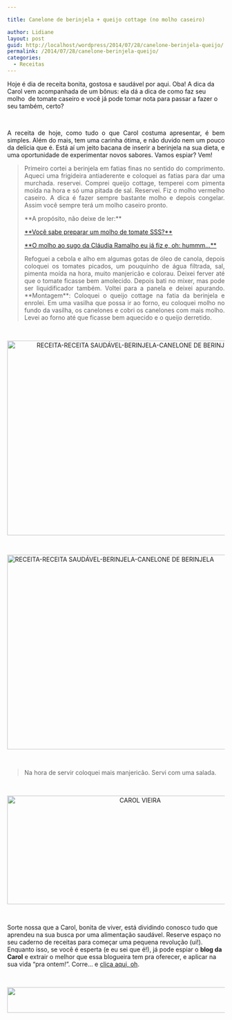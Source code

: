 ```yaml
---

title: Canelone de berinjela + queijo cottage (no molho caseiro)

author: Lidiane
layout: post
guid: http://localhost/wordpress/2014/07/28/canelone-berinjela-queijo/
permalink: /2014/07/28/canelone-berinjela-queijo/
categories:
  - Receitas
---
```

Hoje é dia de receita bonita, gostosa e saudável por aqui. Oba! A dica da Carol vem acompanhada de um bônus: ela dá a dica de como faz seu molho  de tomate caseiro e você já pode tomar nota para passar a fazer o seu também, certo?

&nbsp;

<p align="justify">
  A receita de hoje, como tudo o que Carol costuma apresentar, é bem simples. Além do mais, tem uma carinha ótima, e não duvido nem um pouco da delícia que é. Está aí um jeito bacana de inserir a berinjela na sua dieta, e uma oportunidade de experimentar novos sabores. Vamos espiar? Vem!
</p>

<!--more-->

> <p align="justify">
>   Primeiro cortei a berinjela em fatias finas no sentido do comprimento. Aqueci uma frigideira antiaderente e coloquei as fatias para dar uma murchada. reservei. Comprei queijo cottage, temperei com pimenta moída na hora e só uma pitada de sal. Reservei. Fiz o molho vermelho caseiro. A dica é fazer sempre bastante molho e depois congelar. Assim você sempre terá um molho caseiro pronto.
> </p>
> 
> <p align="justify">
>   **A propósito, não deixe de ler:**
> </p>
> 
> <p align="justify">
>   <a href="http://www.trololodemulher.com.br/2012/10/17/molho-de-tomate/" target="_blank">**Você sabe preparar um molho de tomate SSS?**</a>
> </p>
> 
> <p align="justify">
>   <a href="http://www.trololodemulher.com.br/2012/11/07/molho-sugo-macarrao-massa/" target="_blank">**O molho ao sugo da Cláudia Ramalho eu já fiz e, oh: hummm…**</a>
> </p>
> 
> <p align="justify">
>   Refoguei a cebola e alho em algumas gotas de óleo de canola, depois coloquei os tomates picados, um pouquinho de água filtrada, sal, pimenta moída na hora, muito manjericão e colorau. Deixei ferver até que o tomate ficasse bem amolecido. Depois bati no mixer, mas pode ser liquidificador também. Voltei para a panela e deixei apurando. **Montagem**: Coloquei o queijo cottage na fatia da berinjela e enrolei. Em uma vasilha que possa ir ao forno, eu coloquei molho no fundo da vasilha, os canelones e cobri os canelones com mais molho. Levei ao forno até que ficasse bem aquecido e o queijo derretido.
> </p>

&nbsp;

<p align="center">
  <a href="http://www.trololodemulher.com.br/blog/wp-content/uploads/2014/07/RECEITA-RECEITA-SAUDÁVEL-BERINJELA-CANELONE-DE-BERINJELA2.jpg"><img class="alignnone size-full wp-image-10256" src="http://www.trololodemulher.com.br/blog/wp-content/uploads/2014/07/RECEITA-RECEITA-SAUDÁVEL-BERINJELA-CANELONE-DE-BERINJELA2.jpg" alt="RECEITA-RECEITA SAUDÁVEL-BERINJELA-CANELONE DE BERINJELA[2]" width="600" height="450" /></a>
</p>

&nbsp;

[<img class="size-full wp-image-10255 aligncenter" src="http://www.trololodemulher.com.br/blog/wp-content/uploads/2014/07/RECEITA-RECEITA-SAUDÁVEL-BERINJELA-CANELONE-DE-BERINJELA.jpg" alt="RECEITA-RECEITA SAUDÁVEL-BERINJELA-CANELONE DE BERINJELA" width="600" height="450" />](http://www.trololodemulher.com.br/blog/wp-content/uploads/2014/07/RECEITA-RECEITA-SAUDÁVEL-BERINJELA-CANELONE-DE-BERINJELA.jpg)

&nbsp;

> <p align="justify">
>   Na hora de servir coloquei mais manjericão. Servi com uma salada.
> </p>

&nbsp;

<p align="center">
  <a href="http://www.trololodemulher.com.br/blog/wp-content/uploads/2014/07/CAROL-VIEIRA.png"><img class="alignnone size-full wp-image-10204" src="http://www.trololodemulher.com.br/blog/wp-content/uploads/2014/07/CAROL-VIEIRA.png" alt="CAROL VIEIRA" width="600" height="251" /></a>
</p>

&nbsp;

Sorte nossa que a Carol, bonita de viver, está dividindo conosco tudo que aprendeu na sua busca por uma alimentação saudável. Reserve espaço no seu caderno de receitas para começar uma pequena revolução (ui!). Enquanto isso, se você é esperta (e eu sei que é!), já pode espiar o **blog da Carol** e extrair o melhor que essa blogueira tem pra oferecer, e aplicar na sua vida “pra ontem!”. Corre… e <a href="http://mundocarolvieira.blogspot.com.br/" target="_blank">clica aqui, oh</a>.

&nbsp;

<p align="center">
  <a href="http://feedburner.google.com/fb/a/mailverify?uri=blogbichafemea&loc=pt_BR" target="_blank"><img class="alignnone size-full wp-image-8451" title="Assine o Bicha Fêmea grátis!" src="http://www.trololodemulher.com.br/blog/wp-content/uploads/2012/01/rodapé.png" alt="" width="600" height="59" /></a>
</p>

&nbsp;

<p align="center">